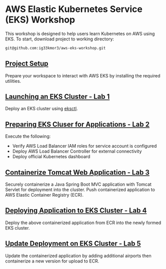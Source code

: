# AWS Elastic Kubernetes Service (EKS) Workshop
This workshop is designed to help users learn Kubernetes on AWS using EKS. To start, download project to working directory:

```bash
git@github.com:ig33kmor3/aws-eks-workshop.git
```

## [Project Setup](./1-setup)

Prepare your workspace to interact with AWS EKS by installing the required utilities.

## [Launching an EKS Cluster - Lab 1](./2-launching-eks-cluster)

Deploy an EKS cluster using [eksctl](https://eksctl.io/). 

## [Preparing EKS Cluser for Applications - Lab 2](./3-preparing-eks-cluster )

Execute the following:

* Verify AWS Load Balancer IAM roles for service account is configured
* Deploy AWS Load Balancer Controller for external connectivity
* Deploy official Kubernetes dashboard

## [Containerize Tomcat Web Application - Lab 3](./4-containerize-web-application)

Securely containerize a Java Spring Boot MVC application with Tomcat Servlet for deployment into the cluster. Push containerized application to AWS Elastic Container Registry (ECR).

## [Deploying Application to EKS Cluster - Lab 4](./5-deploying-application-into-eks)

Deploy the above containerized application from ECR into the newly formed EKS cluster.

## [Update Deployment on EKS Cluster - Lab 5](./6-update-application-deployment)

Update the containerized application by adding additional airports then containerize a new version for upload to ECR.